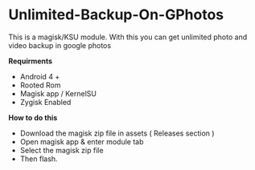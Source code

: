 # Unlimited-Backup-On-GPhotos

This is a magisk/KSU module. With this you can get unlimited photo and video backup in google photos

**Requirments**

- Android 4 +
- Rooted Rom
- Magisk app / KernelSU
- Zygisk Enabled

**How to do this**

- Download the magisk zip file in assets ( Releases section )
-  Open magisk app & enter module tab
-  Select the magisk zip file
-  Then flash.
